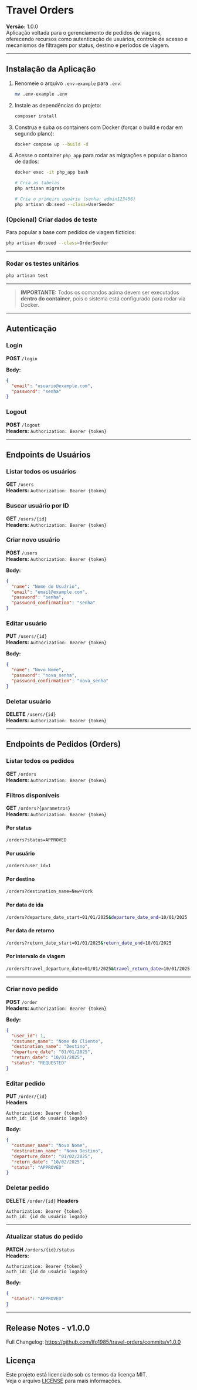 # Travel Orders

**Versão:** 1.0.0  
Aplicação voltada para o gerenciamento de pedidos de viagens, oferecendo recursos como autenticação de usuários, controle de acesso e mecanismos de filtragem por status, destino e períodos de viagem.

---

## Instalação da Aplicação

1. Renomeie o arquivo `.env-example` para `.env`:

   ```bash
   mv .env-example .env
   ```

2. Instale as dependências do projeto:

   ```bash
   composer install
   ```

3. Construa e suba os containers com Docker (forçar o build e rodar em segundo plano):

   ```bash
   docker compose up --build -d
   ```

4. Acesse o container `php_app` para rodar as migrações e popular o banco de dados:

   ```bash
   docker exec -it php_app bash

   # Cria as tabelas
   php artisan migrate

   # Cria o primeiro usuário (senha: admin123456)
   php artisan db:seed --class=UserSeeder
   ```

### (Opcional) Criar dados de teste

Para popular a base com pedidos de viagem fictícios:

```bash
php artisan db:seed --class=OrderSeeder
```

---

### Rodar os testes unitários

```bash
php artisan test
```

---

> **IMPORTANTE:** Todos os comandos acima devem ser executados **dentro do container**, pois o sistema está configurado para rodar via Docker.

---

## Autenticação

### Login

**POST** `/login`

**Body:**

```json
{
  "email": "usuario@example.com",
  "password": "senha"
}
```

### Logout

**POST** `/logout`  
**Headers:** `Authorization: Bearer {token}`

---

## Endpoints de Usuários

### Listar todos os usuários

**GET** `/users`  
**Headers:** `Authorization: Bearer {token}`

### Buscar usuário por ID

**GET** `/users/{id}`  
**Headers:** `Authorization: Bearer {token}`

### Criar novo usuário

**POST** `/users`  
**Headers:** `Authorization: Bearer {token}`

**Body:**

```json
{
  "name": "Nome do Usuário",
  "email": "email@example.com",
  "password": "senha",
  "password_confirmation": "senha"
}
```

### Editar usuário

**PUT** `/users/{id}`  
**Headers:** `Authorization: Bearer {token}`

**Body:**

```json
{
  "name": "Novo Nome",
  "password": "nova_senha",
  "password_confirmation": "nova_senha"
}
```

### Deletar usuário

**DELETE** `/users/{id}`  
**Headers:** `Authorization: Bearer {token}`

---

## Endpoints de Pedidos (Orders)

### Listar todos os pedidos

**GET** `/orders`  
**Headers:** `Authorization: Bearer {token}`

### Filtros disponíveis

**GET** `/orders?{parametros}`  
**Headers:** `Authorization: Bearer {token}`

#### Por status

```bash
/orders?status=APPROVED
```

#### Por usuário

```bash
/orders?user_id=1
```

#### Por destino

```bash
/orders?destination_name=New+York
```

#### Por data de ida

```bash
/orders?departure_date_start=01/01/2025&departure_date_end=10/01/2025
```

#### Por data de retorno

```bash
/orders?return_date_start=01/01/2025&return_date_end=10/01/2025
```

#### Por intervalo de viagem

```bash
/orders?travel_departure_date=01/01/2025&travel_return_date=10/01/2025
```

---

### Criar novo pedido

**POST** `/order`  
**Headers:** `Authorization: Bearer {token}`

**Body:**

```json
{
  "user_id": 1,
  "costumer_name": "Nome do Cliente",
  "destination_name": "Destino",
  "departure_date": "01/01/2025",
  "return_date": "10/01/2025",
  "status": "REQUESTED"
}
```

### Editar pedido

**PUT** `/order/{id}`  
**Headers**

```
Authorization: Bearer {token}
auth_id: {id do usuário logado}
```

**Body:**

```json
{
  "costumer_name": "Novo Nome",
  "destination_name": "Novo Destino",
  "departure_date": "01/02/2025",
  "return_date": "10/02/2025",
  "status": "APPROVED"
}
```

### Deletar pedido

**DELETE** `/order/{id}`
**Headers**

```
Authorization: Bearer {token}
auth_id: {id do usuário logado}
```

---

### Atualizar status do pedido

**PATCH** `/orders/{id}/status`  
**Headers:**

```
Authorization: Bearer {token}
auth_id: {id do usuário logado}
```

**Body:**

```json
{
  "status": "APPROVED"
}
```

---

## Release Notes - v1.0.0

Full Changelog: https://github.com/lfo1985/travel-orders/commits/v1.0.0

## Licença

Este projeto está licenciado sob os termos da licença MIT.  
Veja o arquivo [LICENSE](LICENSE) para mais informações.